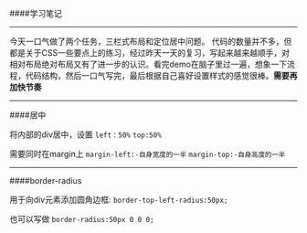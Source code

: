 ####学习笔记

***

今天一口气做了两个任务，三栏式布局和定位居中问题。
代码的数量并不多，但都是关于CSS一些要点上的练习，经过昨天一天的复习，写起来越来越顺手，对相对布局绝对布局又有了进一步的认识。看完demo在脑子里过一遍，想象一下流程，代码结构，然后一口气写完，最后根据自己喜好设置样式的感觉很棒。**需要再加快节奏**

***

####居中

将内部的div居中，设置
        `left：50%`
        `top:50%`

需要同时在margin上
		`margin-left:-自身宽度的一半`
		`margin-top:-自身高度的一半`
		
***
####border-radius

用于向div元素添加圆角边框:
		`border-top-left-radius:50px;`

也可以写做
		`border-radius:50px 0 0 0;`  
